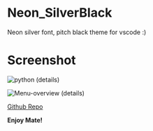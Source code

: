 # Neon_SilverBlack
Neon silver font, pitch black theme for vscode :)

# Screenshot
![python (details)](https://i.imgur.com/IC57GFw)

![Menu-overview (details)](https://i.imgur.com/htuQzoL)

[Github Repo](https://github.com/Jabor047/Neon_SilverBlack)

**Enjoy Mate!**
